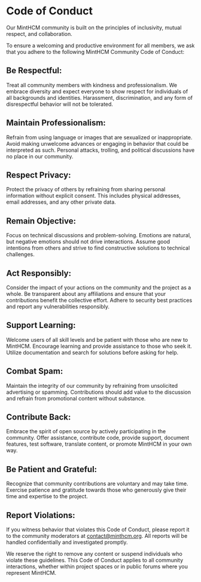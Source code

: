 # Code of Conduct

Our MintHCM community is built on the principles of inclusivity, mutual respect, and collaboration.

To ensure a welcoming and productive environment for all members, we ask that you adhere to the following MintHCM Community Code of Conduct:

## Be Respectful: 
Treat all community members with kindness and professionalism. We embrace diversity and expect everyone to show respect for individuals of all backgrounds and identities. Harassment, discrimination, and any form of disrespectful behavior will not be tolerated.

## Maintain Professionalism: 
Refrain from using language or images that are sexualized or inappropriate. Avoid making unwelcome advances or engaging in behavior that could be interpreted as such. Personal attacks, trolling, and political discussions have no place in our community.

## Respect Privacy: 
Protect the privacy of others by refraining from sharing personal information without explicit consent. This includes physical addresses, email addresses, and any other private data.

## Remain Objective: 
Focus on technical discussions and problem-solving. Emotions are natural, but negative emotions should not drive interactions. Assume good intentions from others and strive to find constructive solutions to technical challenges.

## Act Responsibly: 
Consider the impact of your actions on the community and the project as a whole. Be transparent about any affiliations and ensure that your contributions benefit the collective effort. Adhere to security best practices and report any vulnerabilities responsibly.

## Support Learning: 
Welcome users of all skill levels and be patient with those who are new to MintHCM. Encourage learning and provide assistance to those who seek it. Utilize documentation and search for solutions before asking for help.

## Combat Spam: 
Maintain the integrity of our community by refraining from unsolicited advertising or spamming. Contributions should add value to the discussion and refrain from promotional content without substance.

## Contribute Back: 
Embrace the spirit of open source by actively participating in the community. Offer assistance, contribute code, provide support, document features, test software, translate content, or promote MintHCM in your own way.

## Be Patient and Grateful: 
Recognize that community contributions are voluntary and may take time. Exercise patience and gratitude towards those who generously give their time and expertise to the project.

## Report Violations: 
If you witness behavior that violates this Code of Conduct, please report it to the community moderators at contact@minthcm.org. All reports will be handled confidentially and investigated promptly.

We reserve the right to remove any content or suspend individuals who violate these guidelines. This Code of Conduct applies to all community interactions, whether within project spaces or in public forums where you represent MintHCM.
